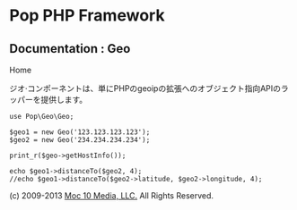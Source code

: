 Pop PHP Framework
=================

Documentation : Geo
-------------------

Home

ジオ·コンポーネントは、単にPHPのgeoipの拡張へのオブジェクト指向APIのラッパーを提供します。

    use Pop\Geo\Geo;

    $geo1 = new Geo('123.123.123.123');
    $geo2 = new Geo('234.234.234.234');

    print_r($geo->getHostInfo());

    echo $geo1->distanceTo($geo2, 4);
    //echo $geo1->distanceTo($geo2->latitude, $geo2->longitude, 4);

\(c) 2009-2013 [Moc 10 Media, LLC.](http://www.moc10media.com) All
Rights Reserved.
